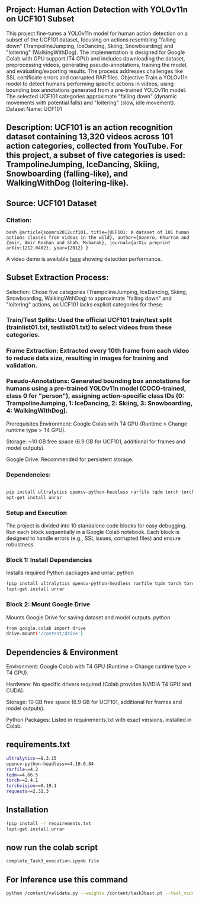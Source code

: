 ## Project: Human Action Detection with YOLOv11n on UCF101 Subset
This project fine-tunes a YOLOv11n model for human action detection on a subset of the UCF101 dataset, focusing on actions resembling "falling down" (TrampolineJumping, IceDancing, Skiing, Snowboarding) and "loitering" (WalkingWithDog). The implementation is designed for Google Colab with GPU support (T4 GPU) and includes downloading the dataset, preprocessing videos, generating pseudo-annotations, training the model, and evaluating/exporting results. The process addresses challenges like SSL certificate errors and corrupted RAR files.
Objective
Train a YOLOv11n model to detect humans performing specific actions in videos, using bounding box annotations generated from a pre-trained YOLOv11n model. The selected UCF101 categories approximate "falling down" (dynamic movements with potential falls) and "loitering" (slow, idle movement).
Dataset
Name: UCF101

## Description: UCF101 is an action recognition dataset containing 13,320 videos across 101 action categories, collected from YouTube. For this project, a subset of five categories is used: TrampolineJumping, IceDancing, Skiing, Snowboarding (falling-like), and WalkingWithDog (loitering-like).

## Source: UCF101 Dataset

### Citation:
``bash
@article{soomro2012ucf101,
  title={UCF101: A dataset of 101 human actions classes from videos in the wild},
  author={Soomro, Khurram and Zamir, Amir Roshan and Shah, Mubarak},
  journal={arXiv preprint arXiv:1212.0402},
  year={2012}
}
``

A video demo is available [here](https://drive.google.com/drive/folders/1CNg4n0BXe8yH-33737MnAcIHWjzOeI0y?usp=sharing) showing detection performance.


## Subset Extraction Process:
Selection: Chose five categories (TrampolineJumping, IceDancing, Skiing, Snowboarding, WalkingWithDog) to approximate "falling down" and "loitering" actions, as UCF101 lacks explicit categories for these.

### Train/Test Splits: Used the official UCF101 train/test split (trainlist01.txt, testlist01.txt) to select videos from these categories.

### Frame Extraction: Extracted every 10th frame from each video to reduce data size, resulting in images for training and validation.

### Pseudo-Annotations: Generated bounding box annotations for humans using a pre-trained YOLOv11n model (COCO-trained, class 0 for "person"), assigning action-specific class IDs (0: TrampolineJumping, 1: IceDancing, 2: Skiing, 3: Snowboarding, 4: WalkingWithDog).

Prerequisites
Environment: Google Colab with T4 GPU (Runtime > Change runtime type > T4 GPU).

Storage: ~10 GB free space (6.9 GB for UCF101, additional for frames and model outputs).

Google Drive: Recommended for persistent storage.

### Dependencies:
```bash

pip install ultralytics opencv-python-headless rarfile tqdm torch torchvision requests
apt-get install unrar
```

### Setup and Execution
The project is divided into 10 standalone code blocks for easy debugging. Run each block sequentially in a Google Colab notebook. Each block is designed to handle errors (e.g., SSL issues, corrupted files) and ensure robustness.
### Block 1: Install Dependencies
Installs required Python packages and unrar.
python

```bash
!pip install ultralytics opencv-python-headless rarfile tqdm torch torchvision requests
!apt-get install unrar
```

### Block 2: Mount Google Drive
Mounts Google Drive for saving dataset and model outputs.
python
```bash
from google.colab import drive
drive.mount('/content/drive')
```

## Dependencies & Environment
Environment: Google Colab with T4 GPU (Runtime > Change runtime type > T4 GPU).

Hardware: No specific drivers required (Colab provides NVIDIA T4 GPU and CUDA).

Storage: 10 GB free space (6.9 GB for UCF101, additional for frames and model outputs).

Python Packages: Listed in requirements.txt with exact versions, installed in Colab.

## requirements.txt


```bash
ultralytics==8.3.15
opencv-python-headless==4.10.0.84
rarfile==4.2
tqdm==4.66.5
torch==2.4.1
torchvision==0.19.1
requests==2.32.3
```

## Installation

```bash
!pip install -r requirements.txt
!apt-get install unrar
```
## now run the colab script
```bash
complete_Task3_execution.ipynb file
```
## For Inference use this command 
```bash
python /content/validate.py --weights /content/task3best.pt --test_video /content/m.mp4 --output /content/validation_results
```


